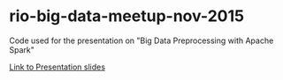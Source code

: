 # rio-big-data-meetup-nov-2015

Code used for the presentation on "Big Data Preprocessing with Apache Spark"

[Link to Presentation slides](http://www.slideshare.net/queirozfcom/pr-processamento-de-grandes-dados-com-apache-spark)